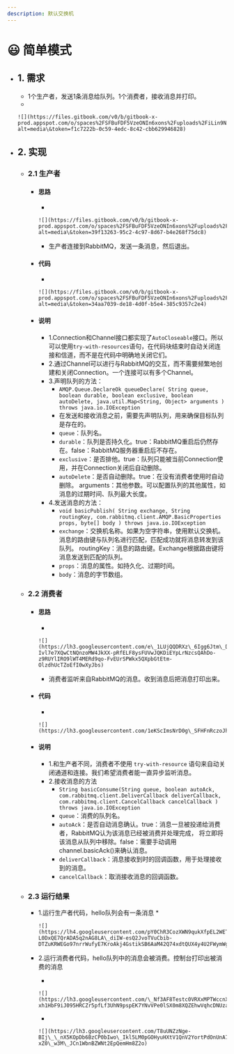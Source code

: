 ```yaml
---
description: 默认交换机
---
```


# 😃 简单模式

* ## 1. 需求
  * 1个生产者，发送1条消息给队列。1个消费者，接收消息并打印。
  *

      ![](https://files.gitbook.com/v0/b/gitbook-x-prod.appspot.com/o/spaces%2FSFBuFDF5VzeONIn6xons%2Fuploads%2FiLin9NBooF9w0pLqtciV%2Fimage.png?alt=media\&token=f1c7222b-0c59-4edc-8c42-cbb629946828)
* ## 2. 实现
  * ### 2.1 生产者
    * #### 思路
      *

          ![](https://files.gitbook.com/v0/b/gitbook-x-prod.appspot.com/o/spaces%2FSFBuFDF5VzeONIn6xons%2Fuploads%2FWjd6U8gkuzvQ6NAjZVJL%2Fimage.png?alt=media\&token=39f13263-95c2-4c97-8d67-b4e268f75dc8)
      * 生产者连接到RabbitMQ，发送一条消息，然后退出。
    * #### 代码
      *

          ![](https://files.gitbook.com/v0/b/gitbook-x-prod.appspot.com/o/spaces%2FSFBuFDF5VzeONIn6xons%2Fuploads%2Fqorq4evxzEMxp3zTpjOV%2Fimage.png?alt=media\&token=34aa7039-de18-4d0f-b5e4-385c9357c2e4)
    * #### 说明
      * 1.Connection和Channel接口都实现了`AutoCloseable`接口。所以可以使用`try-with-resources`语句，在代码块结束时自动关闭连接和信道，而不是在代码中明确地关闭它们。
      * 2.通过Channel可以进行与RabbitMQ的交互，而不需要频繁地创建和关闭Connection。一个连接可以有多个Channel。
      * 3.声明队列的方法：
        * `AMQP.Queue.DeclareOk queueDeclare( String queue, boolean durable, boolean exclusive, boolean autoDelete, java.util.Map<String, Object> arguments ) throws java.io.IOException`
        * 在发送和接收消息之前，需要先声明队列，用来确保目标队列是存在的。
        * `queue`：队列名。
        * `durable`：队列是否持久化。true：RabbitMQ重启后仍然存在。false：RabbitMQ服务器重启后不存在。
        * `exclusive`：是否排他。true：队列只能被当前Connection使用，并在Connection关闭后自动删除。
        * `autoDelete`：是否自动删除。true：在没有消费者使用时自动删除。 arguments：其他参数。可以配置队列的其他属性，如消息的过期时间、队列最大长度。
      * 4.发送消息的方法：
        * `void basicPublish( String exchange, String routingKey, com.rabbitmq.client.AMQP.BasicProperties props, byte[] body ) throws java.io.IOException`
        * `exchange`：交换机名称。如果为空字符串，使用默认交换机。消息的路由键与队列名进行匹配，匹配成功就将消息转发到该队列。 routingKey：消息的路由键。Exchange根据路由键将消息发送到匹配的队列。
        * `props`：消息的属性。如持久化、过期时间。
        * `body`：消息的字节数组。
  * ### 2.2 消费者
    * #### 思路
      *

          ![](https://lh3.googleusercontent.com/e\_1LUjQQDRXz\_6Igg6Jtm\_DoLPInW\_-Ivl7e7XQwCtNQnzoMW4JkXX-pRfELF8ysFUVwJQKDiEYpLrNzcsQAhDo-z9RUYlIRO9lWT4MERd9qo-FvEUrSPWkx5QXpbGtEtm-OlzdhUcTZoEfI0wXyJbs)
      * 消费者监听来自RabbitMQ的消息。收到消息后把消息打印出来。
    * #### 代码
      *

          ![](https://lh3.googleusercontent.com/1eKScImsNrD0g\_SFHFnRczoJhNewfMBxwTClH6IsYWmSiTBKEw5uAw0RVni7uC2xAeOSuUwR3MiMtAATLGDyknXEvWGh3kjPpdlwSbo8yv2qtmkQ8\_eaKDH1g3b8HTuHHJl3J3gNiDIy4tHv7YWEMJM)
    * #### 说明
      * 1.和生产者不同，消费者不使用 `try-with-resource` 语句来自动关闭通道和连接。我们希望消费者能一直异步监听消息。
      * 2.接收消息的方法
        * `String basicConsume(String queue, boolean autoAck, com.rabbitmq.client.DeliverCallback deliverCallback, com.rabbitmq.client.CancelCallback cancelCallback ) throws java.io.IOException`
        * `queue`：消费的队列名。
        * `autoAck`：是否自动消息确认。true：消息一旦被投递给消费者，RabbitMQ认为该消息已经被消费并处理完成， 将立即将该消息从队列中移除。false：需要手动调用channel.basicAck()来确认消息。
        * `deliverCallback`：消息接收到时的回调函数，用于处理接收到的消息。
        * `cancelCallback`：取消接收消息的回调函数。
  * ### 2.3 运行结果
    * 1.运行生产者代码，hello队列会有一条消息
      *

          ![](https://lh4.googleusercontent.com/pY0ChR3CozXWN9qukXfpEL2WETRS4DjzYEb99-L0DxQE7QrADA5q2nAG8LA\_diIW-esQ2JvoTVuCbib-DTZuKRWEGo97nrrWufyE7KroAkj4GstikSB6AaM42Q74xdtQUX4y4U2FWymWgQmwpxEtL0k)
    *   2.运行消费者代码，hello队列中的消息会被消费。控制台打印出被消费的消息

        *

            ![](https://lh3.googleusercontent.com/\_Nf3AF8Testc0VRXxMPTWccnX6z3\_nVd\_7Ts\_5Q3OwonY-xh1HbF9iJ095HRCZr5pfLf3UhN9pspEK7YNvVPe0lSX0m8XQZEhwVqhcDNUzaFYUt4YcNFpCB\_T2E\_VmRPj2oa1fPi1oJECG\_rnzCwibk)
        *

            ![](https://lh3.googleusercontent.com/T8uUNZzNge-BIj\_\_nX5KOpDb6BzCP0bIwo\_Ikl5LM0pGOHyuHXtV1QnV2YortPdOnUnA7LvkcsZxWsClctAQiDH27Xhqq3KgNLNRede9JEPRciCna9yiOq-xZ0\_w3M\_JCn1WbnBZWNt2EpQemHm8Z2o)

